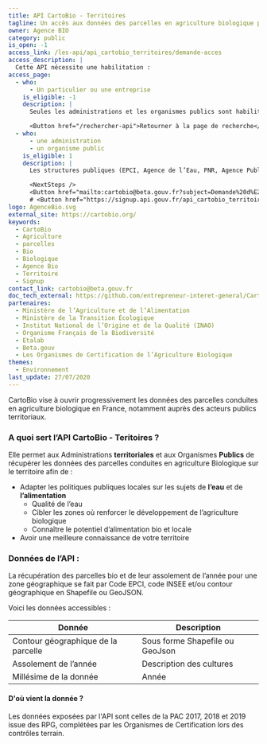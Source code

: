 ```yaml
---
title: API CartoBio - Territoires
tagline: Un accès aux données des parcelles en agriculture biologique pour les acteurs publics territoriaux
owner: Agence BIO
category: public
is_open: -1
access_link: /les-api/api_cartobio_territoires/demande-acces
access_description: |
  Cette API nécessite une habilitation :
access_page:
  - who:
      - Un particulier ou une entreprise
    is_eligible: -1
    description: |
      Seules les administrations et les organismes publics sont habilitées à utiliser l’API CartoBio Territoires.

      <Button href="/rechercher-api">Retourner à la page de recherche</Button>
  - who:
      - une administration
      - un organisme public
    is_eligible: 1
    description: |
      Les structures publiques (EPCI, Agence de l’Eau, PNR, Agence Publique, …) qui souhaitent avoir accès aux données de l’API CartoBio pour des projets dans leur territoire (qualité de l’eau, alimentation, …) peuvent faire une demande.

      <NextSteps />
      <Button href="mailto:cartobio@beta.gouv.fr?subject=Demande%20d%E2%80%99acc%C3%A8s%20%C3%A0%20l%27API%20CartoBio">Remplir une demande</Button>
      # <Button href="https://signup.api.gouv.fr/api_cartobio_territoires">Remplir une demande</Button>
logo: AgenceBio.svg
external_site: https://cartobio.org/
keywords:
  - CartoBio
  - Agriculture
  - parcelles
  - Bio
  - Biologique
  - Agence Bio
  - Territoire
  - Signup
contact_link: cartobio@beta.gouv.fr
doc_tech_external: https://github.com/entrepreneur-interet-general/CartoBio-Presentation/blob/master/docs/api-territoires.md
partenaires:
  - Ministère de l’Agriculture et de l’Alimentation
  - Ministère de la Transition Écologique
  - Institut National de l’Origine et de la Qualité (INAO)
  - Organisme Français de la Biodiversité
  - Etalab
  - Beta.gouv
  - Les Organismes de Certification de l’Agriculture Biologique
themes:
  - Environnement
last_update: 27/07/2020
---
```


CartoBio vise à ouvrir progressivement les données des parcelles conduites en agriculture biologique en France, notamment auprès des acteurs publics territoriaux.

### A quoi sert l’API CartoBio - Teritoires ?

Elle permet aux Administrations **territoriales** et aux Organismes **Publics** de récupérer les données des parcelles conduites en agriculture Biologique sur le territoire afin de :

- Adapter les politiques publiques locales sur les sujets de **l’eau** et de **l’alimentation**
  - Qualité de l’eau
  - Cibler les zones où renforcer le développement de l’agriculture biologique
  - Connaître le potentiel d’alimentation bio et locale
- Avoir une meilleure connaissance de votre territoire

### Données de l’API :

La récupération des parcelles bio et de leur assolement de l’année pour une zone géographique se fait par Code EPCI, code INSEE et/ou contour géographique en Shapefile ou GeoJSON.

Voici les données accessibles :

| Donnée                              | Description                     |
| ----------------------------------- | ------------------------------- |
| Contour géographique de la parcelle | Sous forme Shapefile ou GeoJson |
| Assolement de l’année               | Description des cultures        |
| Millésime de la donnée              | Année                           |

#### D'où vient la donnée ?

Les données exposées par l'API sont celles de la PAC 2017, 2018 et 2019 issue des RPG, complétées par les Organismes de Certification lors des contrôles terrain.
